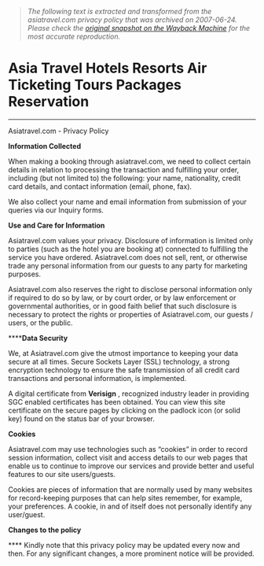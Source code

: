> *The following text is extracted and transformed from the asiatravel.com privacy policy that was archived on 2007-06-24. Please check the [original snapshot on the Wayback Machine](https://web.archive.org/web/20070624205007id_/http%3A//asiatravel.com/policy.html) for the most accurate reproduction.*

# Asia Travel Hotels Resorts Air Ticketing Tours Packages Reservation

* * *

Asiatravel.com - Privacy Policy

**Information Collected**

When making a booking through asiatravel.com, we need to collect certain details in relation to processing the transaction and fulfilling your order, including (but not limited to) the following: your name, nationality, credit card details, and contact information (email, phone, fax).

We also collect your name and email information from submission of your queries via our Inquiry forms.

**Use and Care for Information**

Asiatravel.com values your privacy. Disclosure of information is limited only to parties (such as the hotel you are booking at) connected to fulfilling the service you have ordered. Asiatravel.com does not sell, rent, or otherwise trade any personal information from our guests to any party for marketing purposes.

Asiatravel.com also reserves the right to disclose personal information only if required to do so by law, or by court order, or by law enforcement or governmental authorities, or in good faith belief that such disclosure is necessary to protect the rights or properties of Asiatravel.com, our guests / users, or the public. 

******Data Security**

We, at Asiatravel.com give the utmost importance to keeping your data secure at all times. Secure Sockets Layer (SSL) technology, a strong encryption technology to ensure the safe transmission of all credit card transactions and personal information, is implemented. 

A digital certificate from **Verisign** , recognized industry leader in providing SGC enabled certificates has been obtained. You can view this site certificate on the secure pages by clicking on the padlock icon (or solid key) found on the status bar of your browser.

**Cookies**

Asiatravel.com may use technologies such as “cookies” in order to record session information, collect visit and access details to our web pages that enable us to continue to improve our services and provide better and useful features to our site users/guests. 

Cookies are pieces of information that are normally used by many websites for record-keeping purposes that can help sites remember, for example, your preferences. A cookie, in and of itself does not personally identify any user/guest.

**Changes to the policy**

**** Kindly note that this privacy policy may be updated every now and then. For any significant changes, a more prominent notice will be provided. 
